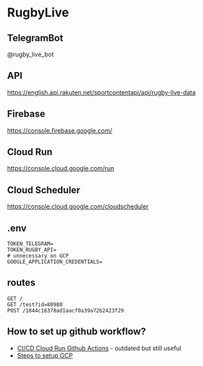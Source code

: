 # RugbyLive

## TelegramBot

@rugby_live_bot

## API

https://english.api.rakuten.net/sportcontentapi/api/rugby-live-data

## Firebase

https://console.firebase.google.com/

## Cloud Run

https://console.cloud.google.com/run

## Cloud Scheduler

https://console.cloud.google.com/cloudscheduler

## .env

```shell
TOKEN_TELEGRAM=
TOKEN_RUGBY_API=
# unnecessary on GCP
GOOGLE_APPLICATION_CREDENTIALS=  
```

## routes

```http request
GET /
GET /test?id=80980
POST /1844c16378ad1aacf0a39a72b2423f29
```

## How to set up github workflow?

* [CI/CD Cloud Run Github Actions](https://cloud.google.com/community/tutorials/cicd-cloud-run-github-actions) - outdated but still useful
* [Steps to setup GCP](https://github.com/google-github-actions/deploy-cloudrun#setup)
